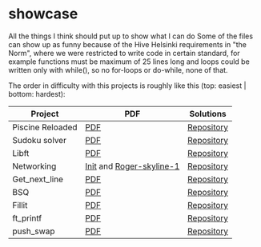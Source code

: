# showcase
All the things I think should put up to show what I can do
Some of the files can show up as funny because of the Hive Helsinki requirements in "the Norm", where we were restricted to
write code in certain standard, for example functions must be maximum of 25 lines long and loops could be written only with while(), 
so no for-loops or do-while, none of that.

The order in difficulty with this projects is roughly like this (top: easiest | bottom: hardest):

| Project        	| PDF                                                                                        	| Solutions                                                                               	|
|----------------	|--------------------------------------------------------------------------------------------	|-----------------------------------------------------------------------------------------	|
| Piscine Reloaded | [PDF](https://github.com/Foksu/showcase/blob/master/piscine_reloaded/piscine_reloaded.en.pdf) | [Repository](https://github.com/Foksu/showcase/blob/master/piscine_reloaded/) |
| Sudoku solver | [PDF](https://github.com/Foksu/showcase/blob/master/sudoku/ex00/colle01.en.pdf) | [Repository](https://github.com/Foksu/showcase/blob/master/sudoku/ex00/) |
| Libft | [PDF](https://github.com/Foksu/showcase/blob/master/libft/libft.en.pdf) | [Repository](https://github.com/Foksu/showcase/blob/master/libft/) |
| Networking | [Init](https://github.com/Foksu/showcase/blob/master/networking/init/init.en.pdf) and [Roger-skyline-1](https://github.com/Foksu/showcase/blob/master/networking/roger-skyline-1/roger-skyline-1.5.en.pdf) | [Repository](https://github.com/Foksu/showcase/tree/master/networking) |
| Get_next_line | [PDF](https://github.com/Foksu/showcase/blob/master/get_next_line/get_next_line.en.pdf) | [Repository](https://github.com/Foksu/showcase/blob/master/get_next_line/) |
| BSQ | [PDF](https://github.com/Foksu/showcase/blob/master/bsq/bsq.en.pdf) | [Repository](https://github.com/Foksu/showcase/tree/master/bsq) |
| Fillit | [PDF](https://github.com/Foksu/showcase/blob/master/fillit/fillit.en.pdf) | [Repository](https://github.com/Foksu/showcase/blob/master/fillit/) |
| ft_printf | [PDF](https://github.com/Foksu/showcase/blob/master/ft_printf/ft_printf.en.pdf) | [Repository](https://github.com/Foksu/showcase/blob/master/ft_printf/) |
| push_swap | [PDF](https://github.com/Foksu/showcase/blob/master/push_swap/push_swap.en.pdf) | [Repository](https://github.com/Foksu/showcase/blob/master/push_swap/) |
